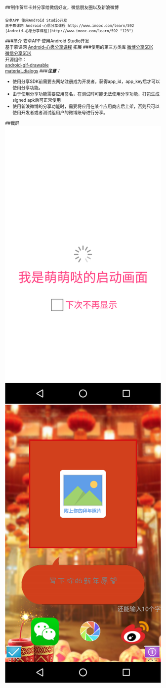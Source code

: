 ##制作贺年卡并分享给微信好友，微信朋友圈以及新浪微博
###
    安卓APP 使用Android Studio开发
    基于慕课网 Android-心愿分享课程 http://www.imooc.com/learn/592
    [Android-心愿分享课程](http://www.imooc.com/learn/592 "123")
###简介
安卓APP 使用Android Studio开发<br/>
基于慕课网
[Android-心愿分享课程](http://www.imooc.com/learn/592 "Android-心愿分享课程")
拓展
###使用的第三方类库
[微博分享SDK](http://open.weibo.com "微博分享SDK") <br/>
[微信分享SDK](https://open.weixin.qq.com "微信分享SDK")<br/>
     开源组件：<br/>
[android-gif-drawable](https://github.com/koral--/android-gif-drawable "android-gif-drawable")<br/>
[material_dialogs](https://github.com/afollestad/material-dialogs "material_dialogs")
###***注意：***
* 使用分享SDK前需要去网站注册成为开发者，获得app_id，app_key后才可以使用分享功能。
* 由于使用分享功能需要应用签名，在测试时可能无法使用分享功能，打包生成signed apk后可正常使用
* 使用新浪微博的分享功能时，需要将应用在某个应用商店后上架，否则只可以使用开发者或者测试组用户的微博账号进行分享。
    
##截屏
![](https://github.com/runyan/NewYear/blob/master/screenshots/device-2016-03-17-180553.png)
![](https://github.com/runyan/NewYear/blob/master/screenshots/device-2016-03-17-180610.png)
